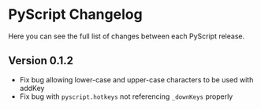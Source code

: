 PyScript Changelog
===============

Here you can see the full list of changes between each PyScript release.

Version 0.1.2
-----------
- Fix bug allowing lower-case and upper-case characters to be used with addKey
- Fix bug with `pyscript.hotkeys` not referencing `_downKeys` properly
